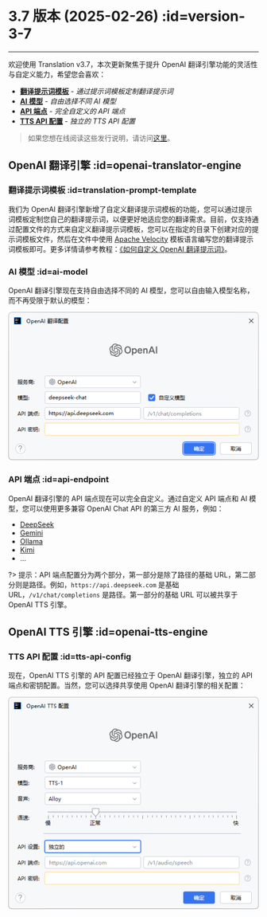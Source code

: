 # 3.7 版本 (2025-02-26) :id=version-3-7

---

欢迎使用 Translation v3.7，本次更新聚焦于提升 OpenAI 翻译引擎功能的灵活性与自定义能力，希望您会喜欢：

- [**翻译提示词模板**](#translation-prompt-template) - _通过提示词模板定制翻译提示词_
- [**AI 模型**](#ai-model) - _自由选择不同 AI 模型_
- [**API 端点**](#api-endpoint) - _完全自定义的 API 端点_
- [**TTS API 配置**](#tts-api-config) - _独立的 TTS API 配置_

> 如果您想在线阅读这些发行说明，请访问[这里](#/updates ':ignore :target=_blank')。


## OpenAI 翻译引擎 :id=openai-translator-engine

### 翻译提示词模板 :id=translation-prompt-template

我们为 OpenAI 翻译引擎新增了自定义翻译提示词模板的功能，您可以通过提示词模板定制您自己的翻译提示词，以便更好地适应您的翻译需求。目前，仅支持通过配置文件的方式来自定义翻译提示词模板，您可以在指定的目录下创建对应的提示词模板文件，然后在文件中使用 [Apache Velocity](https://velocity.apache.org/engine/devel/user-guide.html) 模板语言编写您的翻译提示词模板即可。更多详情请参考教程：[《如何自定义 OpenAI 翻译提示词》](/tutorial/how_to_customize_translation_prompts.md)。

### AI 模型 :id=ai-model

OpenAI 翻译引擎现在支持自由选择不同的 AI 模型，您可以自由输入模型名称，而不再受限于默认的模型：

![OpenAI 翻译引擎配置](/updates/img/v3_7/openai_settings.png)

### API 端点 :id=api-endpoint

OpenAI 翻译引擎的 API 端点现在可以完全自定义。通过自定义 API 端点和 AI 模型，您可以使用更多兼容 OpenAI Chat API 的第三方 AI 服务，例如：

- [DeepSeek](https://api-docs.deepseek.com/zh-cn/)
- [Gemini](https://ai.google.dev/gemini-api/docs/openai?hl=zh-cn#rest)
- [Ollama](https://ollama.com)
- [Kimi](https://platform.moonshot.cn/docs/guide/migrating-from-openai-to-kimi)
- ...

?> 提示：API 端点配置分为两个部分，第一部分是除了路径的基础 URL，第二部分则是路径。例如，`https://api.deepseek.com` 是基础 URL，`/v1/chat/completions` 是路径。第一部分的基础 URL 可以被共享于 OpenAI TTS 引擎。

## OpenAI TTS 引擎 :id=openai-tts-engine

### TTS API 配置 :id=tts-api-config

现在，OpenAI TTS 引擎的 API 配置已经独立于 OpenAI 翻译引擎，独立的 API 端点和密钥配置。当然，您可以选择共享使用 OpenAI 翻译引擎的相关配置：

![OpenAI TTS 引擎配置](/updates/img/v3_7/openai_tts_settings.png)